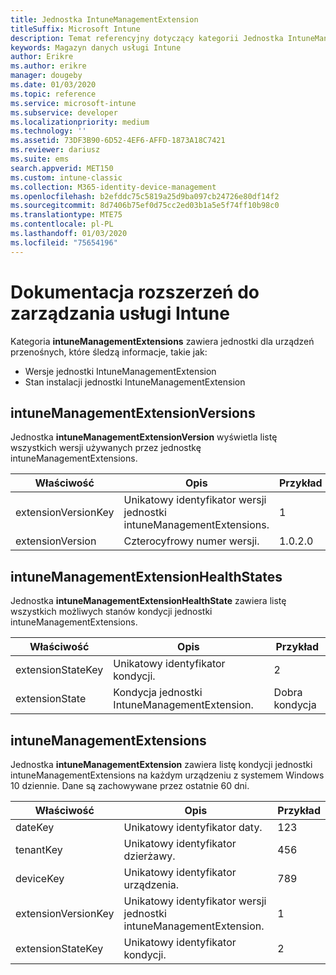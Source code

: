 ```yaml
---
title: Jednostka IntuneManagementExtension
titleSuffix: Microsoft Intune
description: Temat referencyjny dotyczący kategorii Jednostka IntuneManagementExtension kolekcji jednostek w interfejsie API magazynu danych usługi Intune.
keywords: Magazyn danych usługi Intune
author: Erikre
ms.author: erikre
manager: dougeby
ms.date: 01/03/2020
ms.topic: reference
ms.service: microsoft-intune
ms.subservice: developer
ms.localizationpriority: medium
ms.technology: ''
ms.assetid: 73DF3B90-6D52-4EF6-AFFD-1873A18C7421
ms.reviewer: dariusz
ms.suite: ems
search.appverid: MET150
ms.custom: intune-classic
ms.collection: M365-identity-device-management
ms.openlocfilehash: b2efddc75c5819a25d9ba097cb24726e80df14f2
ms.sourcegitcommit: 8d7406b75ef0d75cc2ed03b1a5e5f74ff10b98c0
ms.translationtype: MTE75
ms.contentlocale: pl-PL
ms.lasthandoff: 01/03/2020
ms.locfileid: "75654196"
---
```

# <a name="reference-for-intune-management-extensions"></a>Dokumentacja rozszerzeń do zarządzania usługi Intune

Kategoria **intuneManagementExtensions** zawiera jednostki dla urządzeń przenośnych, które śledzą informacje, takie jak:

- Wersje jednostki IntuneManagementExtension
- Stan instalacji jednostki IntuneManagementExtension

## <a name="intunemanagementextensionversions"></a>intuneManagementExtensionVersions

Jednostka **intuneManagementExtensionVersion** wyświetla listę wszystkich wersji używanych przez jednostkę intuneManagementExtensions.

| Właściwość  | Opis | Przykład |
|---------|------------|--------|
| extensionVersionKey |Unikatowy identyfikator wersji jednostki intuneManagementExtensions. | 1 |
| extensionVersion |Czterocyfrowy numer wersji. |1.0.2.0 |

## <a name="intunemanagementextensionhealthstates"></a>intuneManagementExtensionHealthStates

Jednostka **intuneManagementExtensionHealthState** zawiera listę wszystkich możliwych stanów kondycji jednostki intuneManagementExtensions.

| Właściwość  | Opis | Przykład |
|---------|------------|--------|
| extensionStateKey |Unikatowy identyfikator kondycji. | 2 |
| extensionState |Kondycja jednostki IntuneManagementExtension. | Dobra kondycja |

## <a name="intunemanagementextensions"></a>intuneManagementExtensions

Jednostka **intuneManagementExtension** zawiera listę kondycji jednostki intuneManagementExtensions na każdym urządzeniu z systemem Windows 10 dziennie.
Dane są zachowywane przez ostatnie 60 dni. 


|      Właściwość       |                         Opis                         | Przykład |
|---------------------|-------------------------------------------------------------|---------|
|       dateKey       |               Unikatowy identyfikator daty.                |   123   |
|      tenantKey      |              Unikatowy identyfikator dzierżawy.               |   456   |
|      deviceKey      |              Unikatowy identyfikator urządzenia.               |   789   |
| extensionVersionKey | Unikatowy identyfikator wersji jednostki intuneManagementExtension. |    1    |
|  extensionStateKey  |             Unikatowy identyfikator kondycji.              |    2    |

